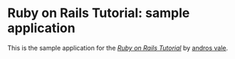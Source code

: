 # Ruby on Rails Tutorial: sample application

This is the sample application for
the [*Ruby on Rails Tutorial*](http://railstutorial.org/)
by [ andros vale](http://online.lbcc.edu/).